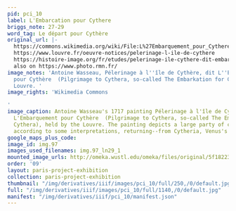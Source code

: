 ```yaml
---
pid: pci_10
label: L'Embarcation pour Cythere
briggs_note: 27-29
word_tag: Le départ pour Cythère
original_url: |-
  https://commons.wikimedia.org/wiki/File:L%27Embarquement_pour_Cythere,_by_Antoine_Watteau,_from_C2RMF_retouched.jpg
  https://www.louvre.fr/oeuvre-notices/pelerinage-l-ile-de-cythere
  https://histoire-image.org/fr/etudes/pelerinage-ile-cythere-dit-embarquement-cythere
  also on https://www.photo.rmn.fr/
image_notes: 'Antoine Wasseau, Pélerinage à l''île de Cythère, dit L''Embarquement
  pour Cythère  (Pilgrimage to Cythera, so-called The Embarkation for Cythera) 1717,
  Louvre. '
image_rights: 'Wikimedia Commons

'
image_caption: Antoine Wasseau's 1717 painting Pélerinage à l'île de Cythère, dit
  L'Embarquement pour Cythère  (Pilgrimage to Cythera, so-called The Embarkation for
  Cythera), held by the Louvre. The painting depicts a large party of couples departing--or
  according to some interpretations, returning--from Cytheria, Venus's island of love.
google_maps_plus_code: 
image_id: img.97
images_used_filenames: img.97_ln29_1
mounted_image_urls: http://omeka.wustl.edu/omeka/files/original/5f18223e7831be9061f259afaca1f05b.jpg
order: '09'
layout: paris-project-exhibition
collection: paris-project-exhibition
thumbnail: "/img/derivatives/iiif/images/pci_10/full/250,/0/default.jpg"
full: "/img/derivatives/iiif/images/pci_10/full/1140,/0/default.jpg"
manifest: "/img/derivatives/iiif/pci_10/manifest.json"
---
```

